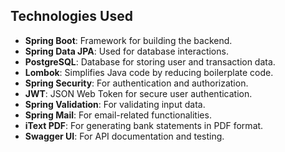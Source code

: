 ## Technologies Used

- **Spring Boot**: Framework for building the backend.
- **Spring Data JPA**: Used for database interactions.
- **PostgreSQL**: Database for storing user and transaction data.
- **Lombok**: Simplifies Java code by reducing boilerplate code.
- **Spring Security**: For authentication and authorization.
- **JWT**: JSON Web Token for secure user authentication.
- **Spring Validation**: For validating input data.
- **Spring Mail**: For email-related functionalities.
- **iText PDF**: For generating bank statements in PDF format.
- **Swagger UI**: For API documentation and testing.